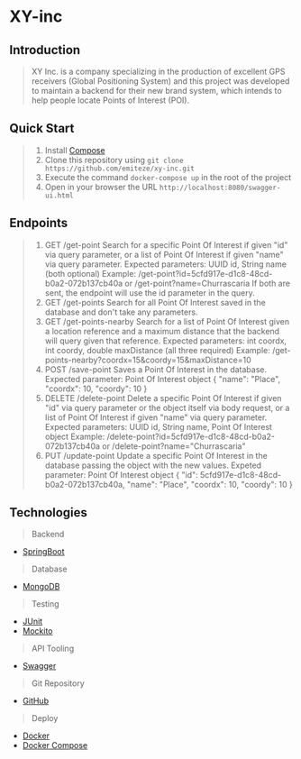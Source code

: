 # XY-inc

## Introduction

> XY Inc. is a company specializing in the production of excellent GPS receivers (Global Positioning System) and this project was developed to maintain a backend for their new brand system, which intends to help people locate Points of Interest (POI).

## Quick Start

> 1. Install [Compose](http://gradle.org/gradle-download/)
> 2. Clone this repository using ` git clone https://github.com/emiteze/xy-inc.git `
> 3. Execute the command ` docker-compose up ` in the root of the project
> 4. Open in your browser the URL ` http://localhost:8080/swagger-ui.html `

## Endpoints

> 1. GET /get-point
Search for a specific Point Of Interest if given "id" via query parameter, or a list of Point Of Interest if given "name" via query parameter.
Expected parameters:
UUID id, String name (both optional)
Example: /get-point?id=5cfd917e-d1c8-48cd-b0a2-072b137cb40a or /get-point?name=Churrascaria
If both are sent, the endpoint will use the id parameter in the query.
> 2. GET /get-points
Search for all Point Of Interest saved in the database and don't take any parameters.
> 3. GET /get-points-nearby
Search for a list of Point Of Interest given a location reference and a maximum distance that the backend will query given that reference.
Expected parameters:
int coordx, int coordy, double maxDistance (all three required)
Example: /get-points-nearby?coordx=15&coordy=15&maxDistance=10
> 4. POST /save-point
Saves a Point Of Interest in the database.
Expected parameter:
Point Of Interest object
{
    "name": "Place",
    "coordx": 10,
    "coordy": 10
}
> 5. DELETE /delete-point
Delete a specific Point Of Interest if given "id" via query parameter or the object itself via body request, or a list of Point Of Interest if given "name" via query parameter.
Expected parameters:
UUID id, String name, Point Of Interest object
Example: /delete-point?id=5cfd917e-d1c8-48cd-b0a2-072b137cb40a or /delete-point?name="Churrascaria"
> 6. PUT /update-point
Update a specific Point Of Interest in the database passing the object with the new values.
Expeted parameter:
Point Of Interest object
{
    "id": 5cfd917e-d1c8-48cd-b0a2-072b137cb40a,
    "name": "Place",
    "coordx": 10,
    "coordy": 10
}

## Technologies

> Backend
* [SpringBoot](http://projects.spring.io/spring-boot/)

>Database
* [MongoDB](https://www.mongodb.org/)

>Testing
* [JUnit](http://junit.org/)
* [Mockito](http://mockito.org/)

> API Tooling
* [Swagger](https://swagger.io/)

> Git Repository
* [GitHub](https://github.com/)

> Deploy
* [Docker](http://www.docker.com/)
* [Docker Compose](http://www.docker.com/products/docker-compose)